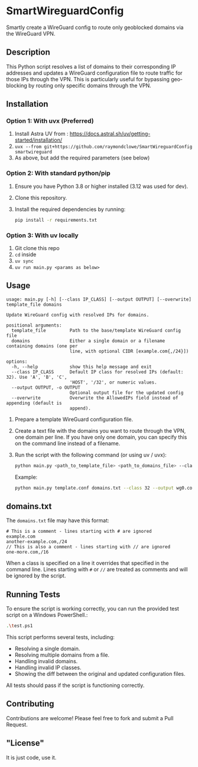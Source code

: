 # SmartWireguardConfig

Smartly create a WireGuard config to route only geoblocked domains via the WireGuard VPN.

## Description

This Python script resolves a list of domains to their corresponding IP addresses and updates a WireGuard configuration file to route traffic for those IPs through the VPN. This is particularly useful for bypassing geo-blocking by routing only specific domains through the VPN.

## Installation

### Option 1: With uvx (Preferred)

1. Install Astra UV from : https://docs.astral.sh/uv/getting-started/installation/
2. `uvx --from git+https://github.com/raymondclowe/SmartWireguardConfig smartwireguard`
3. As above, but add the required parameters (see below)

### Option 2: With standard python/pip

1. Ensure you have Python 3.8 or higher installed (3.12 was used for dev).
2. Clone this repository.
3. Install the required dependencies by running:

   ```bash
   pip install -r requirements.txt
   ```

### Option 3: With uv locally

1. Git clone this repo
2. `cd` inside
3. `uv sync`
4. `uv run main.py <params as below>`

## Usage

```
usage: main.py [-h] [--class IP_CLASS] [--output OUTPUT] [--overwrite] template_file domains

Update WireGuard config with resolved IPs for domains.

positional arguments:
  template_file         Path to the base/template WireGuard config file
  domains               Either a single domain or a filename containing domains (one per       
                        line, with optional CIDR [example.com{,/24}])

options:
  -h, --help            show this help message and exit
  --class IP_CLASS      Default IP class for resolved IPs (default: 32). Use 'A', 'B', 'C',    
                        'HOST', '/32', or numeric values.
  --output OUTPUT, -o OUTPUT
                        Optional output file for the updated config
  --overwrite           Overwrite the AllowedIPs field instead of appending (default is        
                        append).
```                        

1. Prepare a template WireGuard configuration file.
2. Create a text file with the domains you want to route through the VPN, one domain per line. If you have only one domain, you can specify this on the command line instead of a filename.
3. Run the script with the following command (or using uv / uvx):

   ```bash
   python main.py <path_to_template_file> <path_to_domains_file> --class <IP_class> --output <output_file>
   ```

   Example:

   ```bash
   python main.py template.conf domains.txt --class 32 --output wg0.conf
   ```

## domains.txt

The `domains.txt` file may have this format:

```
# This is a comment - lines starting with # are ignored
example.com
another-example.com,/24
// This is also a comment - lines starting with // are ignored
one-more.com,/16
```

When a class is specified on a line it overrides that specified in the command line. Lines starting with `#` or `//` are treated as comments and will be ignored by the script.


## Running Tests

To ensure the script is working correctly, you can run the provided test script on a Windows PowerShell.:

```bash
.\test.ps1
```

This script performs several tests, including:
- Resolving a single domain.
- Resolving multiple domains from a file.
- Handling invalid domains.
- Handling invalid IP classes.
- Showing the diff between the original and updated configuration files.

All tests should pass if the script is functioning correctly.

## Contributing

Contributions are welcome! Please feel free to fork and submit a Pull Request.

## "License"

It is just code, use it.
